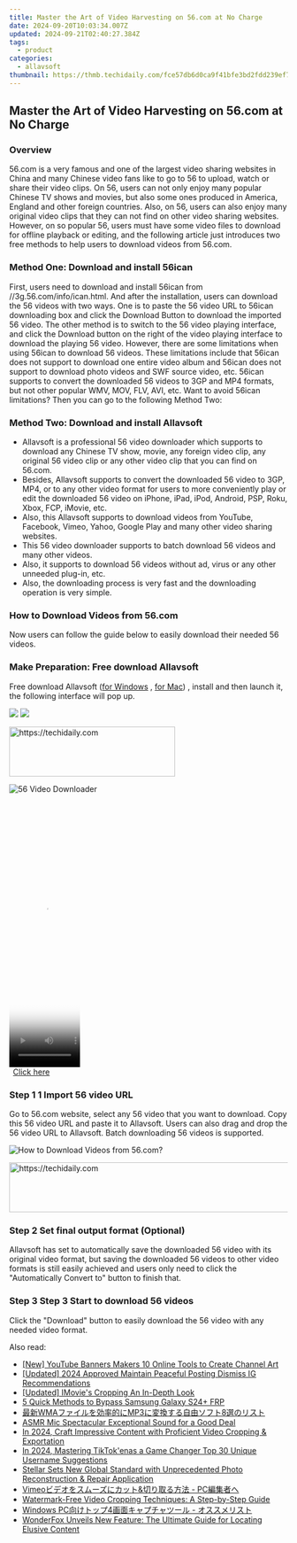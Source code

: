 ```yaml
---
title: Master the Art of Video Harvesting on 56.com at No Charge
date: 2024-09-20T10:03:34.007Z
updated: 2024-09-21T02:40:27.384Z
tags:
  - product
categories:
  - allavsoft
thumbnail: https://thmb.techidaily.com/fce57db6d0ca9f41bfe3bd2fdd239ef79b5c70d705be5a8d6f566c06a2b27fc0.jpg
---
```


## Master the Art of Video Harvesting on 56.com at No Charge

### Overview

56.com is a very famous and one of the largest video sharing websites in China and many Chinese video fans like to go to 56 to upload, watch or share their video clips. On 56, users can not only enjoy many popular Chinese TV shows and movies, but also some ones produced in America, England and other foreign countries. Also, on 56, users can also enjoy many original video clips that they can not find on other video sharing websites. However, on so popular 56, users must have some video files to download for offline playback or editing, and the following article just introduces two free methods to help users to download videos from 56.com.

### Method One: Download and install 56ican

First, users need to download and install 56ican from //3g.56.com/info/ican.html. And after the installation, users can download the 56 videos with two ways. One is to paste the 56 video URL to 56ican downloading box and click the Download Button to download the imported 56 video. The other method is to switch to the 56 video playing interface, and click the Download button on the right of the video playing interface to download the playing 56 video. However, there are some limitations when using 56ican to download 56 videos. These limitations include that 56ican does not support to download one entire video album and 56ican does not support to download photo videos and SWF source video, etc. 56ican supports to convert the downloaded 56 videos to 3GP and MP4 formats, but not other popular WMV, MOV, FLV, AVI, etc. Want to avoid 56ican limitations? Then you can go to the following Method Two:

### Method Two: Download and install Allavsoft

* Allavsoft is a professional 56 video downloader which supports to download any Chinese TV show, movie, any foreign video clip, any original 56 video clip or any other video clip that you can find on 56.com.
* Besides, Allavsoft supports to convert the downloaded 56 video to 3GP, MP4, or to any other video format for users to more conveniently play or edit the downloaded 56 video on iPhone, iPad, iPod, Android, PSP, Roku, Xbox, FCP, iMovie, etc.
* Also, this Allavsoft supports to download videos from YouTube, Facebook, Vimeo, Yahoo, Google Play and many other video sharing websites.
* This 56 video downloader supports to batch download 56 videos and many other videos.
* Also, it supports to download 56 videos without ad, virus or any other unneeded plug-in, etc.
* Also, the downloading process is very fast and the downloading operation is very simple.

### How to Download Videos from 56.com

Now users can follow the guide below to easily download their needed 56 videos.

### Make Preparation: Free download Allavsoft

Free download Allavsoft ([for Windows](https://tools.techidaily.com/allavsoft/products/) , [for Mac](https://tools.techidaily.com/allavsoft/products/)) , install and then launch it, the following interface will pop up.

[![](https://www.allavsoft.com/how-to/../images/how-to/free-download-win.jpg)](https://tools.techidaily.com/allavsoft/products/) [![](https://www.allavsoft.com/how-to/../images/how-to/free-download-mac.jpg)](https://tools.techidaily.com/allavsoft/products/)

<!-- affiliate ads begin -->
<a href="https://aidotcom.pxf.io/c/5597632/2129041/19576" target="_top" id="2129041">
  <img src="//a.impactradius-go.com/display-ad/19576-2129041" border="0" alt="https://techidaily.com" width="300" height="90"/>
</a>
<img height="0" width="0" src="https://aidotcom.pxf.io/i/5597632/2129041/19576" style="position:absolute;visibility:hidden;" border="0" />
<!-- affiliate ads end -->

![56 Video Downloader](https://www.allavsoft.com/how-to/../images/allavsoft/screen-shot-600.jpg)

<!-- affiliate ads begin -->
<span id="1993651">
					<video width="128" height="480" style="cursor:pointer"
           poster="//a.impactradius-go.com/display-clicktoplayimage/1993651.png"
           onclick="if(!this.playClicked){this.play();this.setAttribute('controls',true);this.playClicked=true;}">
	   <source src="//a.impactradius-go.com/display-ad/22993-1993651">
	   <img src="//a.impactradius-go.com/display-clicktoplayimage/1993651.png" style="border: none; height: 100%; width: 100%; object-fit: contain">
	</video>
	<div style="width:80px;text-align:center"><a href="javascript:window.open(decodeURIComponent('https%3A%2F%2Fhomestyler.sjv.io%2Fc%2F5597632%2F1993651%2F22993'), '_blank');void(0);">Click here</a></div>
</span>
<img height="0" width="0" src="https://imp.pxf.io/i/5597632/1993651/22993" style="position:absolute;visibility:hidden;" border="0" />
<!-- affiliate ads end -->

### Step 1 1 Import 56 video URL

Go to 56.com website, select any 56 video that you want to download. Copy this 56 video URL and paste it to Allavsoft. Users can also drag and drop the 56 video URL to Allavsoft. Batch downloading 56 videos is supported.

![How to Download Videos from 56.com?](https://www.allavsoft.com/how-to/../images/how-to/download-rtmp-video/download-rtmp-video.jpg)

<!-- affiliate ads begin -->
<a href="https://aligracehair.sjv.io/c/5597632/1975807/19272" target="_top" id="1975807">
  <img src="//a.impactradius-go.com/display-ad/19272-1975807" border="0" alt="https://techidaily.com" width="728" height="90"/>
</a>
<img height="0" width="0" src="https://aligracehair.sjv.io/i/5597632/1975807/19272" style="position:absolute;visibility:hidden;" border="0" />
<!-- affiliate ads end -->

### Step 2 Set final output format (Optional)

Allavsoft has set to automatically save the downloaded 56 video with its original video format, but saving the downloaded 56 videos to other video formats is still easily achieved and users only need to click the "Automatically Convert to" button to finish that.

### Step 3 Step 3 Start to download 56 videos

Click the "Download" button to easily download the 56 video with any needed video format.

<ins class="adsbygoogle"
     style="display:block"
     data-ad-format="autorelaxed"
     data-ad-client="ca-pub-7571918770474297"
     data-ad-slot="1223367746"></ins>

<ins class="adsbygoogle"
     style="display:block"
     data-ad-client="ca-pub-7571918770474297"
     data-ad-slot="8358498916"
     data-ad-format="auto"
     data-full-width-responsive="true"></ins>

<span class="atpl-alsoreadstyle">Also read:</span>
<div><ul>
<li><a href="https://youtube-data.techidaily.com/outube-banners-makers-10-online-tools-to-create-channel-art/"><u>[New] YouTube Banners Makers 10 Online Tools to Create Channel Art</u></a></li>
<li><a href="https://instagram-clips.techidaily.com/updated-2024-approved-maintain-peaceful-posting-dismiss-ig-recommendations/"><u>[Updated] 2024 Approved Maintain Peaceful Posting Dismiss IG Recommendations</u></a></li>
<li><a href="https://some-techniques.techidaily.com/updated-imovies-cropping-an-in-depth-look/"><u>[Updated] IMovie's Cropping An In-Depth Look</u></a></li>
<li><a href="https://android-frp.techidaily.com/5-quick-methods-to-bypass-samsung-galaxy-s24plus-frp-by-drfone-android/"><u>5 Quick Methods to Bypass Samsung Galaxy S24+ FRP</u></a></li>
<li><a href="https://win-great.techidaily.com/wmamp38/"><u>最新WMAファイルを効率的にMP3に変換する自由ソフト8選のリスト</u></a></li>
<li><a href="https://article-helps.techidaily.com/asmr-mic-spectacular-exceptional-sound-for-a-good-deal/"><u>ASMR Mic Spectacular Exceptional Sound for a Good Deal</u></a></li>
<li><a href="https://instagram-video-recordings.techidaily.com/in-2024-craft-impressive-content-with-proficient-video-cropping-and-exportation/"><u>In 2024, Craft Impressive Content with Proficient Video Cropping & Exportation</u></a></li>
<li><a href="https://tiktok-video-recordings.techidaily.com/in-2024-mastering-tiktokenas-a-game-changer-top-30-unique-username-suggestions/"><u>In 2024, Mastering TikTok'enas a Game Changer Top 30 Unique Username Suggestions</u></a></li>
<li><a href="https://data-safeguard.techidaily.com/stellar-sets-new-global-standard-with-unprecedented-photo-reconstruction-and-repair-application/"><u>Stellar Sets New Global Standard with Unprecedented Photo Reconstruction & Repair Application</u></a></li>
<li><a href="https://win-great.techidaily.com/vimeoand-pc/"><u>Vimeoビデオをスムーズにカット&切り取る方法 - PC編集者へ</u></a></li>
<li><a href="https://win-great.techidaily.com/watermark-free-video-cropping-techniques-a-step-by-step-guide/"><u>Watermark-Free Video Cropping Techniques: A Step-by-Step Guide</u></a></li>
<li><a href="https://win-great.techidaily.com/windows-pc4/"><u>Windows PC向けトップ4画面キャプチャツール - オススメリスト</u></a></li>
<li><a href="https://win-great.techidaily.com/wonderfox-unveils-new-feature-the-ultimate-guide-for-locating-elusive-content/"><u>WonderFox Unveils New Feature: The Ultimate Guide for Locating Elusive Content</u></a></li>
</ul></div>

